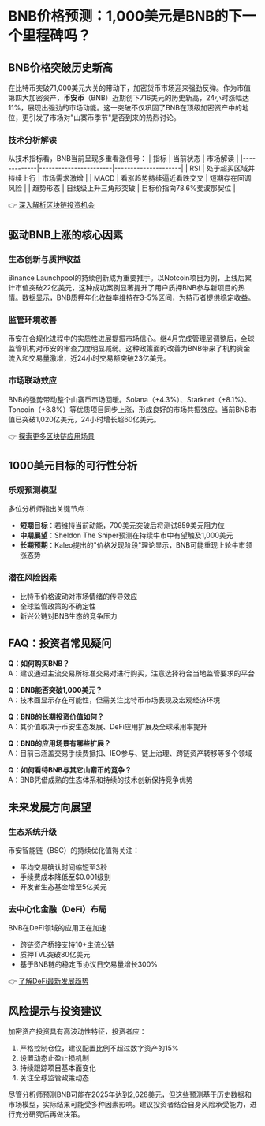 # BNB价格预测：1,000美元是BNB的下一个里程碑吗？

## BNB价格突破历史新高

在比特币突破71,000美元大关的带动下，加密货币市场迎来强劲反弹。作为市值第四大加密资产，**币安币**（BNB）近期创下716美元的历史新高，24小时涨幅达11%，展现出强劲的市场动能。这一突破不仅巩固了BNB在顶级加密资产中的地位，更引发了市场对"山寨币季节"是否到来的热烈讨论。

### 技术分析解读
从技术指标看，BNB当前呈现多重看涨信号：
| 指标        | 当前状态                | 市场解读              |
|-------------|-----------------------|---------------------|
| RSI         | 处于超买区域并持续上行    | 市场需求激增          |
| MACD        | 看涨趋势持续逼近看跌交叉   | 短期存在回调风险       |
| 趋势形态    | 日线级上升三角形突破      | 目标价指向78.6%斐波那契位 |

👉 [深入解析区块链投资机会](https://bit.ly/okx_welcome)

## 驱动BNB上涨的核心因素

### 生态创新与质押收益
Binance Launchpool的持续创新成为重要推手。以Notcoin项目为例，上线后累计市值突破22亿美元，这种成功案例显著提升了用户质押BNB参与新项目的热情。数据显示，BNB质押年化收益率维持在3-5%区间，为持币者提供稳定收益。

### 监管环境改善
币安在合规化进程中的实质性进展提振市场信心。继4月完成管理层调整后，全球监管机构对币安的审查力度明显减弱。这种政策面的改善为BNB带来了机构资金流入和交易量激增，近24小时交易额突破23亿美元。

### 市场联动效应
BNB的强势带动整个山寨币市场回暖。Solana（+4.3%）、Starknet（+8.1%）、Toncoin（+8.8%）等优质项目同步上涨，形成良好的市场共振效应。当前BNB市值已突破1,020亿美元，24小时增长超60亿美元。

👉 [探索更多区块链应用场景](https://bit.ly/okx_welcome)

## 1000美元目标的可行性分析

### 乐观预测模型
多位分析师指出关键节点：
- **短期目标**：若维持当前动能，700美元突破后将测试859美元阻力位
- **中期展望**：Sheldon The Sniper预测在持续牛市中有望触及1,000美元
- **长期预期**：Kaleo提出的"价格发现阶段"理论显示，BNB可能重现上轮牛市领涨态势

### 潜在风险因素
- 比特币价格波动对市场情绪的传导效应
- 全球监管政策的不确定性
- 新兴公链对BNB生态的竞争压力

## FAQ：投资者常见疑问

**Q：如何购买BNB？**  
A：建议通过主流交易所标准交易对进行购买，注意选择符合当地监管要求的平台

**Q：BNB能否突破1,000美元？**  
A：技术面显示存在可能性，但需关注比特币市场表现及宏观经济环境

**Q：BNB的长期投资价值如何？**  
A：其价值取决于币安生态发展、DeFi应用扩展及全球采用率提升

**Q：BNB的应用场景有哪些扩展？**  
A：目前已涵盖交易手续费抵扣、IEO参与、链上治理、跨链资产转移等多个领域

**Q：如何看待BNB与其它山寨币的竞争？**  
A：BNB凭借成熟的生态体系和持续的技术创新保持竞争优势

## 未来发展方向展望

### 生态系统升级
币安智能链（BSC）的持续优化值得关注：
- 平均交易确认时间缩短至3秒
- 手续费成本降低至$0.001级别
- 开发者生态基金增至5亿美元

### 去中心化金融（DeFi）布局
BNB在DeFi领域的应用正在加速：
- 跨链资产桥接支持10+主流公链
- 质押TVL突破80亿美元
- 基于BNB链的稳定币协议日交易量增长300%

👉 [了解DeFi最新发展趋势](https://bit.ly/okx_welcome)

## 风险提示与投资建议

加密资产投资具有高波动性特征，投资者应：
1. 严格控制仓位，建议配置比例不超过数字资产的15%
2. 设置动态止盈止损机制
3. 持续跟踪项目基本面变化
4. 关注全球监管政策动态

尽管分析师预测BNB可能在2025年达到2,628美元，但这些预测基于历史数据和市场模型，实际结果可能受多种因素影响。建议投资者结合自身风险承受能力，进行充分研究后再做决策。